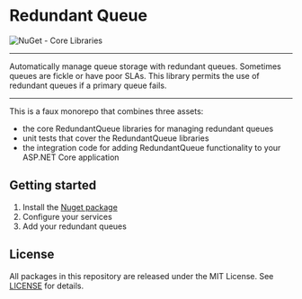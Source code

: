 # Redundant Queue
 
![NuGet - Core Libraries](https://github.com/rvajustin/redundant-queue/workflows/NuGet%20-%20Core%20Libraries/badge.svg)

---

Automatically manage queue storage with redundant queues.  Sometimes queues are fickle or have poor SLAs.  This library permits the use of redundant queues if a primary queue fails.  

---


This is a faux monorepo that combines three assets:
- the core RedundantQueue libraries for managing redundant queues
- unit tests that cover the RedundantQueue libraries
- the integration code for adding RedundantQueue functionality to your ASP.NET Core application


## Getting started
1. Install the [Nuget package](https://www.nuget.org/packages/RVA.RedundantQueue/)
1. Configure your services
1. Add your redundant queues


## License
All packages in this repository are released under the MIT License.  See [LICENSE](LICENSE) for details.
